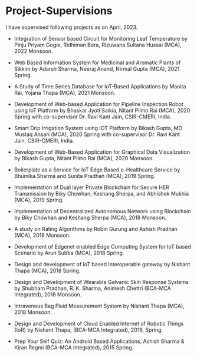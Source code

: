 # Project-Supervisions

I have supervised following projects as on April, 2023.

*	Integration of Sensor based Circuit for Monitoring Leaf Temperature by Pinju Priyam Gogoi, Ridhiman Bora, Rizuwana Sultana Hussai (MCA), 2022 Monsoon.

*	Web Based Information System for Medicinal and Aromatic Plants of Sikkim by Adarsh Sharma, Neeraj Anand, Nirmal Gupta (MCA), 2021 Spring.

*	A Study of Time Series Database for IoT-Based Applications by Manita Rai, Yojana Thapa (MCA), 2021 Monsoon.

*	Development of Web-based Application for Pipeline Inspection Robot using IoT Platform by Bhaskar Jyoti Saikia, Nitant Pilmo Rai (MCA), 2020 Spring with co-supervisor Dr. Ravi Kant Jain, CSIR-CMERI, India.

*	Smart Drip Irrigation System using IOT Platform by Bikash Gupta, MD Mustaq Ansari (MCA), 2020 Spring with co-supervisor Dr. Ravi Kant Jain, CSIR-CMERI, India.

*	Development of Web-Based Application for Graphical Data Visualization by Bikash Gupta, Nitant Pilmo Rai (MCA), 2020 Monsoon.

*	Boilerplate as a Service for IoT Edge Based e-Healthcare Service by Bhumika Sharma and Sunita Pradhan (MCA), 2019 Spring.

*	Implementation of Dual layer Private Blockchain for Secure HER Transmission by Biky Chowhan, Keshang Sherpa, and Abhishek Mukhia (MCA), 2019 Spring.

*	Implementation of Decentralized Autonomous Network using Blockchain by Biky Chowhan and Keshang Sherpa (MCA), 2018 Monsoon.

*	A study on Rating Algorithms by Robin Gurung and Ashish Pradhan (MCA), 2018 Monsoon.

*	Development of Edgenet enabled Edge Computing System for IoT based Scenario by Arun Subba (MCA), 2018 Spring.  

*	Design and development of IoT based Interoperable gateway by Nishant Thapa (MCA), 2018 Spring.

*	Design and Development of Wearable Galvanic Skin Response Systems by Shubham Pradhan, R. K. Sharma, Animesh Chettri (BCA-MCA Integrated), 2018 Monsoon.

*	Intravenous Bag Fluid Measurement System by Nishant Thapa (MCA), 2018 Monsoon.

*	Design and Development of Cloud Enabled Internet of Robotic Things (IoR) by Nishant Thapa, (BCA-MCA Integrated), 2016, Spring.

*	Prep Your Self Quiz: An Android Based Applications, Ashish Sharma & Kiran Regmi (BCA-MCA Integrated), 2015 Spring.
